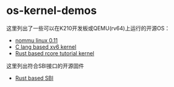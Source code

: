 # os-kernel-demos
这里列出了一些可以在K210开发板或QEMU(rv64)上运行的开源OS：
- [nommu linux 0.11](https://github.com/lizhirui/K210-Linux0.11)
- [C lang based xv6 kernel](https://github.com/SKTT1Ryze/xv6-k210)
- [Rust based rcore tutorial kernel](https://github.com/wyfcyx/rCore-Tutorial/tree/multicore)

这里列出符合SBI接口的开源固件
- [Rust based SBI](https://github.com/luojia65/rustsbi)
